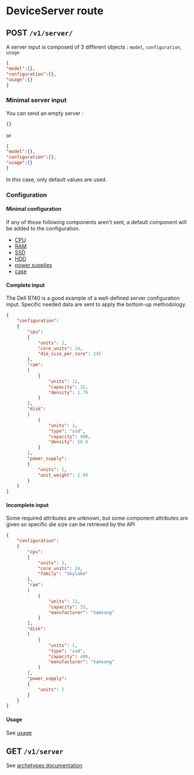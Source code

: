 # DeviceServer route

## POST ```/v1/server/```

A server input is composed of 3 different objects : ```model```, ```configuration```, ```usage```

``` json
{
"model":{},
"configuration":{},
"usage":{}
}
```

### Minimal server input

You can send an empty server :

``` json
{}
```

or 

``` json
{
"model":{},
"configuration":{},
"usage":{}
}
```

In this case, only default values are used.

### Configuration

#### Minimal configuration

If any of those following components aren't sent, a default component will be added to the configuration.

* [CPU](../../Explanations/components/cpu.md)
* [RAM](../../Explanations/components/ram.md)
* [SSD](../../Explanations/components/ssd.md)
* [HDD](../../Explanations/components/hdd.md)
* [power supplies](../../Explanations/components/power_supply.md)
* [case](../../Explanations/components/case.md)


#### Complete input

The Dell R740 is a good example of a well-defined server configuration input. 
Specific needed data are sent to apply the bottom-up methodology.

``` json
{
    "configuration":
    {
        "cpu":
        {
            "units": 2,
            "core_units": 24,
            "die_size_per_core": 245
        },
        "ram":
        [
            {
                "units": 12,
                "capacity": 32,
                "density": 1.79
            }
        ],
        "disk":
        [
            {
                "units": 1,
                "type": "ssd",
                "capacity": 400,
                "density": 50.6
            }
        ],
        "power_supply":
        {
            "units": 2,
            "unit_weight": 2.99
        }
    }
}
```

#### Incomplete input

Some required attributes are unknown, but some component attributes are given so specific die size can be retrieved by the API

``` json
{
    "configuration":
    {
        "cpu":
        {
            "units": 2,
            "core_units": 24,
            "family": "Skylake"
        },
        "ram":
        [
            {
                "units": 12,
                "capacity": 32,
                "manufacturer": "Samsung"
            }
        ],
        "disk":
        [
            {
                "units": 1,
                "type": "ssd",
                "capacity": 400,
                "manufacturer": "Samsung"
            }
        ],
        "power_supply":
        {
            "units": 2
        }
    }
}
```

#### Usage

See [usage](usage.md)

## GET ```/v1/server```

See [archetypes documentation](../../Explanations/archetypes.md)
